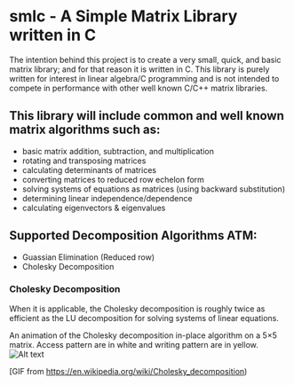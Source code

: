 # smlc - A Simple Matrix Library written in C

The intention behind this project is to create a very small, quick, and basic matrix library; and for that reason it is written in C. This library is purely written for interest in linear algebra/C programming and is not intended to compete in performance with other well known C/C++ matrix libraries. 

## This library will include common and well known matrix algorithms such as:
  - basic matrix addition, subtraction, and multiplication
  - rotating and transposing matrices
  - calculating determinants of matrices
  - converting matrices to reduced row echelon form 
  - solving systems of equations as matrices (using backward substitution)
  - determining linear independence/dependence 
  - calculating eigenvectors & eigenvalues
  
## Supported Decomposition Algorithms ATM:   
  - Guassian Elimination (Reduced row)
  - Cholesky Decomposition

### Cholesky Decomposition 
When it is applicable, the Cholesky decomposition is roughly twice as efficient as the LU decomposition for solving systems of linear equations.

An animation of the Cholesky decomposition in-place algorithm on a 5×5 matrix. Access pattern are in white and writing pattern are in yellow.
![Alt text](https://cloud.githubusercontent.com/assets/10769110/26377885/14ace690-3fc7-11e7-9867-2d6c99d9e236.gif)

[GIF from https://en.wikipedia.org/wiki/Cholesky_decomposition)
  
